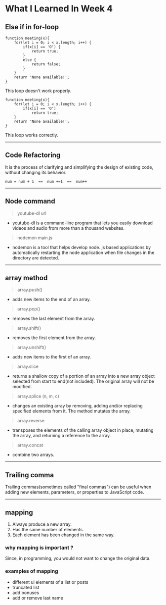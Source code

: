 # What I Learned In Week 4

## **Else if in for-loop**

```
function meeting(x){
    for(let i = 0; i < x.length; i++) {
        if(x[i] == 'O') {
            return true;
        }  
        else {
            return false;
        } 
    }    
    return 'None available!';
}
```
This loop doesn't work properly. 

```
function meeting(x){
    for(let i = 0; i < x.length; i++) {
        if(x[i] == 'O') 
            return true;  
    }    
    return 'None available!';
}
```
This loop works correctly. 

---

## **Code Refactoring** 
It is the process of clarifying and simplifying the design of existing code, without changing its behavior.
```
num = num + 1  ==  num +=1  ==  num++
```

---

## **Node command**
> youtube-dl url
* youtube-dl is a command-line program that lets you easily download videos and audio from more than a thousand websites.
> nodemon main.js
* nodemon is a tool that helps develop node. js based applications by automatically restarting the node application when file changes in the directory are detected.

---

## **array method**
> array.push()
* adds new items to the end of an array. 
> array.pop()
* removes the last element from the array.
> array.shift()
* removes the first element from the array.
> array.unshift()
* adds new items to the first of an array. 
> array.slice 
* returns a shallow copy of a portion of an array into a new array object selected from start to end(not included). The original array will not be modified. 
> array.splice (n, m, c) 
*  changes an existing array by removing, adding and/or replacing specified elements from it. The method mutates the array.
> array.reverse
* transposes the elements of the calling array object in place, mutating the array, and returning a reference to the array.
> array.concat
* combine two arrays. 
---
## **Trailing comma**
Trailing commas(sometimes called "final commas") can be useful when adding new elements, parameters, or properties to JavaScript code.

---
## **mapping**
1. Always produce a new array.
2. Has the same number of elements. 
3. Each element has been changed in the same way.

### why mapping is important ?
Since, in programming, you would not want to change the original data. 

### examples of mapping
* different ui elements of a list or posts
* truncated list
* add bonuses
* add or remove last name




